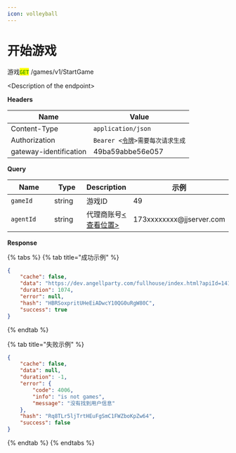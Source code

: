 ```yaml
---
icon: volleyball
---
```


# 开始游戏

游戏<mark style="color:green;">`GET`</mark> /games/v1/StartGame

\<Description of the endpoint>

**Headers**

| Name                   | Value                                                |
| ---------------------- | ---------------------------------------------------- |
| Content-Type           | `application/json`                                   |
| Authorization          | `Bearer <`[`令牌`](ling-pai-chuang-jian.md)`>需要每次请求生成` |
| gateway-identification | 49ba59abbe56e057                                     |

**Query**

<table><thead><tr><th width="128">Name</th><th width="83">Type</th><th>Description</th><th>示例</th></tr></thead><tbody><tr><td><code>gameId</code></td><td>string</td><td>游戏ID</td><td>49</td></tr><tr><td><code>agentId</code></td><td>string</td><td>代理商账号<a href="../zhun-bei-gong-zuo/quickstart.md">&#x3C;查看位置></a></td><td>173xxxxxxxx@jjserver.com</td></tr></tbody></table>

**Response**

{% tabs %}
{% tab title="成功示例" %}
```json
{
    "cache": false,
    "data": "https://dev.angellparty.com/fullhouse/index.html?apiId=1410&be=moc.ytrapllegna.ipa&domain_gs=hr-fgp&domain_platform=moc.ytrapllegna.ipa&gameId=49&gs=moc.ytrapllegna.ipa&lang=en-US&legalLang=true&ssoKey=494bb7d0ae4fb88315dd80b120480223",
    "duration": 1074,
    "error": null,
    "hash": "HBRSoxpritUHeEiADwcY10QG0uRgW80C",
    "success": true
}
```
{% endtab %}

{% tab title="失败示例" %}
```json
{
    "cache": false,
    "data": null,
    "duration": -1,
    "error": {
        "code": 4006,
        "info": "is not games",
        "message": "没有找到用户信息"
    },
    "hash": "Rq8TLr5ljTrtHEuFgSmC1FWZboKpZw64",
    "success": false
}
```
{% endtab %}
{% endtabs %}
